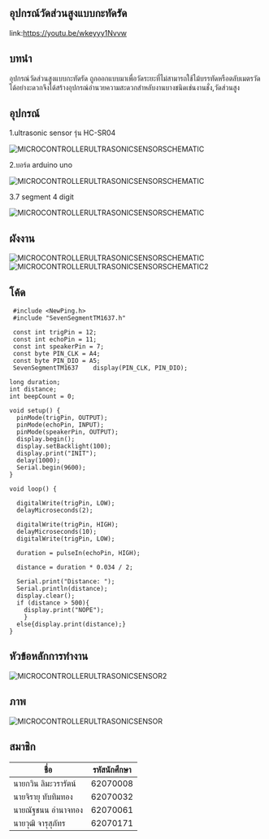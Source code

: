 ## อุปกรณ์วัดส่วนสูงแบบกะทัดรัด
link:https://youtu.be/wkeyyy1Nvvw
## บทนำ
อุปกรณ์วัดส่วนสูงแบบกะทัดรัด ถูกออกแบบมาเพื่อวัดระยะที่ไม่สามารถใช้ไม้บรรทัดหรือตลับเมตรวัดได้อย่างะดวกจึงได้สร้างอุปกรณ์อำนวยความสะดวกสำหลับงานบางชนิดเช่นงานชั่ง,วัดส่วนสูง

## อุปกรณ์
1.ultrasonic sensor รุ่น HC-SR04

![MICROCONTROLLERULTRASONICSENSORSCHEMATIC](https://gb.lnwfile.com/ir48b6.png)

2.บอร์ด arduino uno

![MICROCONTROLLERULTRASONICSENSORSCHEMATIC](https://o.lnwfile.com/g04196.jpg)

3.7 segment 4 digit

![MICROCONTROLLERULTRASONICSENSORSCHEMATIC](https://ae01.alicdn.com/kf/HTB1nAEtc7voK1RjSZFNq6AxMVXat/Tm1637-4-led-0-56-0-56-7-arduino.jpg)

## ผังงาน
![MICROCONTROLLERULTRASONICSENSORSCHEMATIC](https://user-images.githubusercontent.com/56569795/81039152-63641080-8ed2-11ea-84a2-0c6badaa1189.jpg)
![MICROCONTROLLERULTRASONICSENSORSCHEMATIC2](https://user-images.githubusercontent.com/56569795/81039161-6c54e200-8ed2-11ea-9ba5-a45be2c0bdff.jpg)




## โค้ด
~~~~~~~~~
 #include <NewPing.h>
 #include "SevenSegmentTM1637.h"

 const int trigPin = 12;
 const int echoPin = 11;
 const int speakerPin = 7;
 const byte PIN_CLK = A4;
 const byte PIN_DIO = A5;
 SevenSegmentTM1637    display(PIN_CLK, PIN_DIO);
 
long duration;
int distance;
int beepCount = 0;
 
void setup() {
  pinMode(trigPin, OUTPUT);
  pinMode(echoPin, INPUT);
  pinMode(speakerPin, OUTPUT);
  display.begin();
  display.setBacklight(100);
  display.print("INIT");
  delay(1000);
  Serial.begin(9600);
}
 
void loop() {
   
  digitalWrite(trigPin, LOW);
  delayMicroseconds(2);
 
  digitalWrite(trigPin, HIGH);
  delayMicroseconds(10);
  digitalWrite(trigPin, LOW);
 
  duration = pulseIn(echoPin, HIGH);
 
  distance = duration * 0.034 / 2;
 
  Serial.print("Distance: ");
  Serial.println(distance);
  display.clear();
  if (distance > 500){
    display.print("NOPE");
    }
  else{display.print(distance);}
}
~~~~~~~~~
## หัวข้อหลักการทำงาน
![MICROCONTROLLERULTRASONICSENSOR2](https://user-images.githubusercontent.com/56569795/81039242-ac1bc980-8ed2-11ea-9109-f7a6e7ccab23.jpg)
## ภาพ
![MICROCONTROLLERULTRASONICSENSOR](https://user-images.githubusercontent.com/56569795/81038956-e0db5100-8ed1-11ea-908e-b02f21f80e4b.jpg)

## สมาชิก
  | ชื่อ | รหัสนักศึกษา |
  | --- | --- |
  | นายกวิน ลิมะวรารัตน์ | 62070008 |
  | นายจิรายุ ทับทิมทอง | 62070032 |
  | นายณัฐชนน อำนาจทอง | 62070061 |
  | นายวุฒิ จารุสุภัทร | 62070171 |
  
